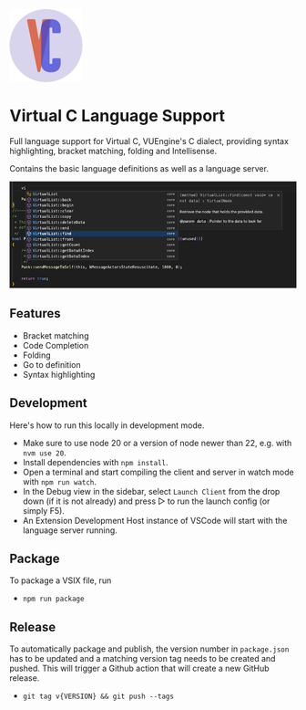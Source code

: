 <img src="resources/icon.png" width="128" height="128"><br />

# Virtual C Language Support

Full language support for Virtual C, VUEngine's C dialect, providing syntax highlighting, bracket matching, folding and Intellisense.

Contains the basic language definitions as well as a language server.

![](screenshot.png?raw=true)

## Features

- Bracket matching
- Code Completion
- Folding
- Go to definition
- Syntax highlighting

## Development

Here's how to run this locally in development mode.

- Make sure to use node 20 or a version of node newer than 22, e.g. with `nvm use 20`.
- Install dependencies with `npm install`.
- Open a terminal and start compiling the client and server in watch mode with `npm run watch`.
- In the Debug view in the sidebar, select `Launch Client` from the drop down (if it is not already) and press ▷ to run the launch config (or simply F5).
- An Extension Development Host instance of VSCode will start with the language server running.

## Package

To package a VSIX file, run

- `npm run package`

## Release

To automatically package and publish, the version number in `package.json` has to be updated and a matching version tag needs to be created and pushed. This will trigger a Github action that will create a new GitHub release.

- `git tag v{VERSION} && git push --tags`
